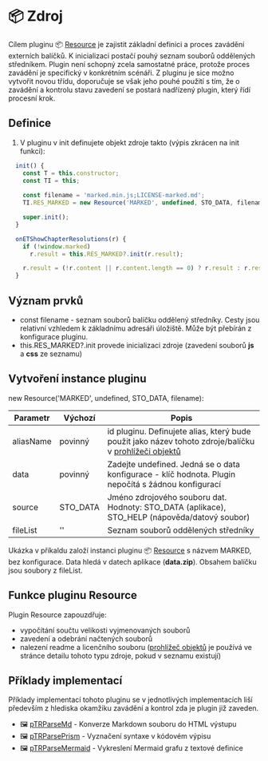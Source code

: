 # 📦 Zdroj

Cílem pluginu 📦 [Resource][Resource] je zajistit základní definici a proces zavádění externích balíčků. K inicializaci postačí pouhý seznam souborů oddělených středníkem. Plugin není schopný zcela samostatné práce, protože proces zavádění je specifický v konkrétním scénáři. Z pluginu je sice možno vytvořit novou třídu, doporučuje se však jeho pouhé použití s tím, že o zavádění a kontrolu stavu zavedení se postará nadřízený plugin, který řídí procesní krok.

## Definice

1. V pluginu v init definujete objekt zdroje takto (výpis zkrácen na init funkci):

```javascript
  init() {
    const T = this.constructor;
    const TI = this;
    
    const filename = 'marked.min.js;LICENSE-marked.md';
    TI.RES_MARKED = new Resource('MARKED', undefined, STO_DATA, filename);

    super.init();
  }

  onETShowChapterResolutions(r) {
    if (!window.marked)
      r.result = this.RES_MARKED?.init(r.result);

    r.result = (!r.content || r.content.length == 0) ? r.result : r.result.then(() => r.content = marked.parse(r.content));
  }
```

## Význam prvků

- const filename - seznam souborů balíčku oddělený středníky. Cesty jsou relativní vzhledem k základnímu adresáři úložiště. Může být přebírán z konfigurace pluginu.
- this.RES_MARKED?.init provede inicializaci zdroje (zavedení souborů **js** a **css** ze seznamu)

## Vytvoření instance pluginu

new Resource('MARKED', undefined, STO_DATA, filename):

| Parametr | Výchozí | Popis |
|---|---|---|
| aliasName | povinný | id pluginu. Definujete alias, který bude použit jako název tohoto zdroje/balíčku v [prohlížeči objektů][oexplorer] |
| data | povinný | Zadejte undefined. Jedná se o data konfigurace - klíč hodnota. Plugin nepočítá s žádnou konfigurací |
| source | STO_DATA | Jméno zdrojového souboru dat. Hodnoty: STO_DATA (aplikace), STO_HELP (nápověda/datový soubor) |
| fileList | '' | Seznam souborů oddělených středníky |

Ukázka v příkaldu založí instanci pluginu 📦 [Resource][Resource] s názvem MARKED, bez konfigurace. Data hledá v datech aplikace (**data.zip**). Obsahem balíčku jsou soubory z fileList.

## Funkce pluginu Resource

Plugin Resource zapouzdřuje:

- vypočítání součtu velikosti vyjmenovaných souborů
- zavedení a odebrání načtených souborů
- nalezení readme a licenčního souboru ([prohlížeč objektů][oexplorer] je používá ve stránce detailu tohoto typu zdroje, pokud v seznamu existují)

## Příklady implementací

Příklady implementací tohoto pluginu se v jednotlivých implementacích liší především z hlediska okamžiku zavádění a kontrol zda je plugin již zaveden.

- 🖼️ [pTRParseMd][pTRParseMd] - Konverze Markdown souboru do HTML výstupu
- 🖼️ [pTRParsePrism][pTRParsePrism] - Vyznačení syntaxe v kódovém výpisu
- 🖼️ [pTRParseMermaid][pTRParseMermaid] - Vykreslení Mermaid grafu z textové definice

[Resource]: :_plg:Resource.md "Resource"
[oexplorer]: oexplorer.md "Prohlížeč objektů"
[pTRParseMd]: :_plg:pTRParseMd.md "pTRParseMd"
[pTRParsePrism]: :_plg:pTRParsePrism.md "pTRParsePrism"
[pTRParseMermaid]: :_plg:pTRParseMermaid.md "pTRParseMermaid"
